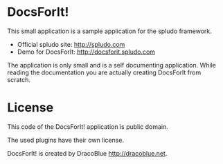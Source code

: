 # DocsForIt!

This small application is a sample application for the spludo framework.

- Official spludo site: <http://spludo.com>
- Demo for DocsForIt: <http://docsforit.spludo.com>

The application is only small and is a self documenting application. While
reading the documentation you are actually creating DocsForIt from scratch.

# License

This code of the DocsForIt! application is public domain.

The used plugins have their own license.

DocsForIt! is created by DracoBlue <http://dracoblue.net>.
